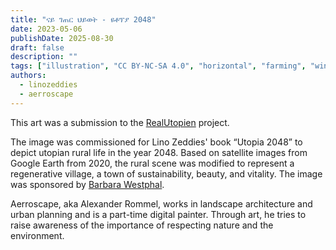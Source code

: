 ```yaml
---
title: "ናይ ገጠር ህይወት - ዩቶፕያ 2048"
date: 2023-05-06
publishDate: 2025-08-30
draft: false
description: ""
tags: ["illustration", "CC BY-NC-SA 4.0", "horizontal", "farming", "wind turbine", "river"]
authors:
  - linozeddies
  - aerroscape
---
```


This art was a submission to the [RealUtopien](https://realutopien.info/visuals/landleben-utopia-2048/) project.

The image was commissioned for Lino Zeddies' book “Utopia 2048” to depict utopian rural life in the year 2048. Based on satellite images from Google Earth from 2020, the rural scene was modified to represent a regenerative village, a town of sustainability, beauty, and vitality. The image was sponsored by [Barbara Westphal](http://www.westphal-coaching.de/).

Aerroscape, aka Alexander Rommel, works in landscape architecture and urban planning and is a part-time digital painter. Through art, he tries to raise awareness of the importance of respecting nature and the environment.

